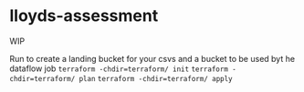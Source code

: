 # lloyds-assessment

WIP

Run to create a landing bucket for your csvs and a bucket to be used byt he dataflow job
`terraform -chdir=terraform/ init`
`terraform -chdir=terraform/ plan`
`terraform -chdir=terraform/ apply`